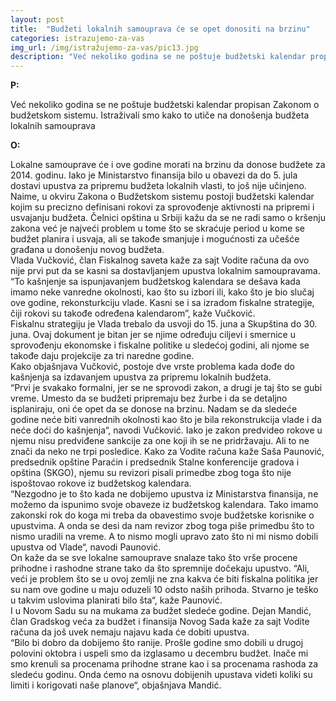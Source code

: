 ```yaml
---
layout: post
title:  "Budžeti lokalnih samouprava će se opet donositi na brzinu"
categories: istrazujemo-za-vas
img_url: /img/istražujemo-za-vas/pic13.jpg
description: "Već nekoliko godina se ne poštuje budžetski kalendar propisan Zakonom o budžetskom sistemu. Istraživali smo kako to utiče na donošenja budžeta lokalnih samouprava"
---
```


**P:**

<div class="justify">
Već nekoliko godina se ne poštuje budžetski kalendar propisan Zakonom o budžetskom sistemu. Istraživali smo kako to utiče na donošenja budžeta lokalnih samouprava</div>


**O:**

<div class="justify">
Lokalne samouprave će i ove godine morati na brzinu da donose budžete za 2014. godinu. Iako je Ministarstvo finansija bilo u obavezi da do 5. jula dostavi upustva za pripremu budžeta lokalnih vlasti, to još nije učinjeno.<br/>
Naime, u okviru Zakona o Budžetskom sistemu postoji budžetski kalendar kojim su precizno definisani rokovi za sprovođenje aktivnosti na pripremi i usvajanju budžeta.
Čelnici opština u Srbiji kažu da se ne radi samo o kršenju zakona već je najveći problem u tome što se skraćuje period u kome se budžet planira i usvaja, ali se takođe smanjuje i mogućnosti za učešće građana u donošenju novog budžeta.<br/>
Vlada Vučković, član Fiskalnog saveta kaže za sajt Vodite računa da ovo nije prvi put da se kasni sa dostavljanjem upustva lokalnim samoupravama.<br/>
“To kašnjenje sa ispunjavanjem budžetskog kalendara se dešava kada imamo neke vanredne okolnosti, kao što su izbori ili, kako što je bio slučaj ove godine, rekonsturkciju vlade. Kasni se i sa izradom fiskalne strategije, čiji rokovi su takođe određena kalendarom”, kaže Vučković.<br/>
Fiskalnu strategiju je Vlada trebalo da usvoji do 15. juna a Skupština do 30. juna. Ovaj dokument je bitan jer se njime određuju ciljevi i smernice u sprovođenju ekonomske i fiskalne politike u sledećoj godini, ali njome se takođe daju projekcije za tri naredne godine.<br/>
Kako objašnjava Vučković, postoje dve vrste problema kada dođe do kašnjenja sa izdavanjem upustva za pripremu lokalnih budžeta.<br/>
“Prvi je svakako formalni, jer se ne sprovodi zakon, a drugi je taj što se gubi vreme. Umesto da se budžeti pripremaju bez žurbe i da se detaljno isplaniraju, oni će opet da se donose na brzinu. Nadam se da sledeće godine neće biti vanrednih okolnosti kao što je bila rekonstrukcija vlade i da neće doći do kašnjenja“, navodi Vučković.
Iako je zakon predvideo rokove u njemu nisu predviđene sankcije za one koji ih se ne pridržavaju.  Ali to ne znači da neko ne trpi posledice. Kako za Vodite računa kaže Saša Paunović, predsednik opštine Paraćin i predsednik Stalne konferencije gradova i opština (SKGO), njemu su revizori pisali primedbe zbog toga što nije ispoštovao rokove iz budžetskog kalendara.<br/>
“Nezgodno je to što kada ne dobijemo upustva iz Ministarstva finansija, ne možemo da ispunimo svoje obaveze iz budžetskog kalendara. Tako imamo zakonski rok do koga mi treba da obavestimo svoje budžetske korisnike o upustvima. A onda se desi da nam revizor zbog toga piše primedbu što to nismo uradili na vreme. A to nismo mogli upravo zato što ni mi nismo dobili upustva od Vlade“, navodi Paunović.<br/>
On kaže da se sve lokalne samouprave snalaze tako što vrše procene prihodne i rashodne strane tako da što spremnije dočekaju upustvo.
“Ali, veći je problem što se u ovoj zemlji ne zna kakva će biti fiskalna politika jer su nam ove godine u maju oduzeli 10 odsto naših prihoda. Stvarno je teško u takvim uslovima planirati bilo šta“, kaže Paunović.<br/>
I u Novom Sadu su na mukama za budžet sledeće godine. Dejan Mandić, član Gradskog veća za budžet i finansija Novog Sada kaže za sajt Vodite računa da još uvek nemaju najavu kada će dobiti upustva.<br/>
“Bilo bi dobro da dobijemo što ranije. Prošle godine smo dobili u drugoj polovini oktobra i uspeli smo da izglasamo u decembru budžet. Inače mi smo krenuli sa procenama prihodne strane kao i sa procenama rashoda za sledeću godinu. Onda ćemo na osnovu dobijenih upustava videti koliki su limiti i korigovati naše planove“, objašnjava Mandić.<br/>
</div>